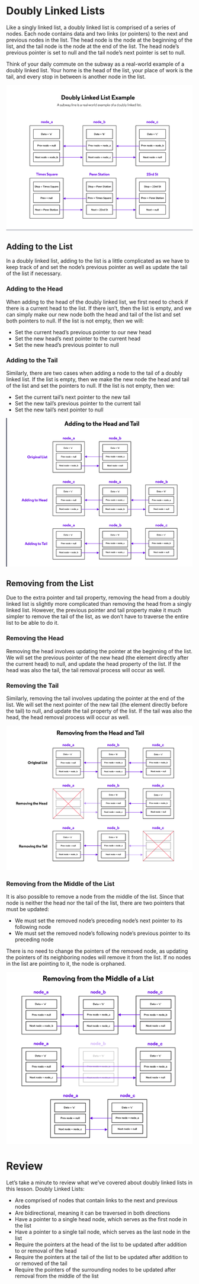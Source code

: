 # Doubly Linked Lists
Like a singly linked list, a doubly linked list is comprised of a series of nodes. Each node contains data and two links (or pointers) to the next and previous nodes in the list. The head node is the node at the beginning of the list, and the tail node is the node at the end of the list. The head node’s previous pointer is set to null and the tail node’s next pointer is set to null.

Think of your daily commute on the subway as a real-world example of a doubly linked list. Your home is the head of the list, your place of work is the tail, and every stop in between is another node in the list.

<img src="static/imgs/img.png" style="background:white"/>

## Adding to the List
In a doubly linked list, adding to the list is a little complicated as we have to keep track of and set the node’s previous pointer as well as update the tail of the list if necessary.
### Adding to the Head
When adding to the head of the doubly linked list, we first need to check if there is a current head to the list. If there isn’t, then the list is empty, and we can simply make our new node both the head and tail of the list and set both pointers to null. If the list is not empty, then we will:
* Set the current head’s previous pointer to our new head
* Set the new head’s next pointer to the current head
* Set the new head’s previous pointer to null
### Adding to the Tail
Similarly, there are two cases when adding a node to the tail of a doubly linked list. If the list is empty, then we make the new node the head and tail of the list and set the pointers to null. If the list is not empty, then we:
* Set the current tail’s next pointer to the new tail
* Set the new tail’s previous pointer to the current tail
* Set the new tail’s next pointer to null

<img src="static/imgs/img_1.png" style="background:white"/>

## Removing from the List
Due to the extra pointer and tail property, removing the head from a doubly linked list is slightly more complicated than removing the head from a singly linked list. However, the previous pointer and tail property make it much simpler to remove the tail of the list, as we don’t have to traverse the entire list to be able to do it.
### Removing the Head
Removing the head involves updating the pointer at the beginning of the list. We will set the previous pointer of the new head (the element directly after the current head) to null, and update the head property of the list. If the head was also the tail, the tail removal process will occur as well.
### Removing the Tail
Similarly, removing the tail involves updating the pointer at the end of the list. We will set the next pointer of the new tail (the element directly before the tail) to null, and update the tail property of the list. If the tail was also the head, the head removal process will occur as well.

<img src="static/imgs/img_2.png" style="background:white"/>

### Removing from the Middle of the List
It is also possible to remove a node from the middle of the list. Since that node is neither the head nor the tail of the list, there are two pointers that must be updated:
* We must set the removed node’s preceding node’s next pointer to its following node
* We must set the removed node’s following node’s previous pointer to its preceding node

There is no need to change the pointers of the removed node, as updating the pointers of its neighboring nodes will remove it from the list. If no nodes in the list are pointing to it, the node is orphaned.

<img src="static/imgs/img_3.png" style="background:white"/>

# Review
Let’s take a minute to review what we’ve covered about doubly linked lists in this lesson. Doubly Linked Lists:

* Are comprised of nodes that contain links to the next and previous nodes
* Are bidirectional, meaning it can be traversed in both directions
* Have a pointer to a single head node, which serves as the first node in the list
* Have a pointer to a single tail node, which serves as the last node in the list
* Require the pointers at the head of the list to be updated after addition to or removal of the head
* Require the pointers at the tail of the list to be updated after addition to or removed of the tail
* Require the pointers of the surrounding nodes to be updated after removal from the middle of the list
